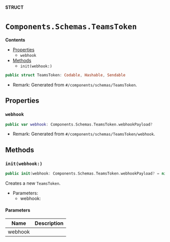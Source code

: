 **STRUCT**

# `Components.Schemas.TeamsToken`

**Contents**

- [Properties](#properties)
  - `webhook`
- [Methods](#methods)
  - `init(webhook:)`

```swift
public struct TeamsToken: Codable, Hashable, Sendable
```

- Remark: Generated from `#/components/schemas/TeamsToken`.

## Properties
### `webhook`

```swift
public var webhook: Components.Schemas.TeamsToken.webhookPayload?
```

- Remark: Generated from `#/components/schemas/TeamsToken/webhook`.

## Methods
### `init(webhook:)`

```swift
public init(webhook: Components.Schemas.TeamsToken.webhookPayload? = nil)
```

Creates a new `TeamsToken`.

- Parameters:
  - webhook:

#### Parameters

| Name | Description |
| ---- | ----------- |
| webhook |  |
